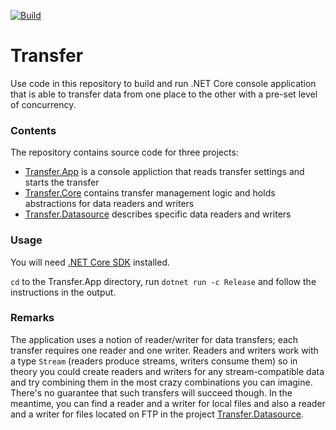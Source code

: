 [![Build](https://github.com/aannenko/Transfer/workflows/Build/badge.svg?branch=master)](https://github.com/aannenko/Transfer/actions)

# Transfer
Use code in this repository to build and run .NET Core console application that is able to transfer data from one place to the other with a pre-set level of concurrency.

### Contents
The repository contains source code for three projects:
- [Transfer.App](https://github.com/aannenko/Transfer/tree/master/src/Transfer.App) is a console appliction that reads transfer settings and starts the transfer
- [Transfer.Core](https://github.com/aannenko/Transfer/tree/master/src/Transfer.Core) contains transfer management logic and holds abstractions for data readers and writers
- [Transfer.Datasource](https://github.com/aannenko/Transfer/tree/master/src/Transfer.Datasource) describes specific data readers and writers

### Usage
You will need [.NET Core SDK](https://dotnet.microsoft.com/download/dotnet-core/3.1) installed.

`cd` to the Transfer.App directory, run `dotnet run -c Release` and follow the instructions in the output.

### Remarks
The application uses a notion of reader/writer for data transfers; each transfer requires one reader and one writer. Readers and writers work with a type `Stream` (readers produce streams, writers consume them) so in theory you could create readers and writers for any stream-compatible data and try combining them in the most crazy combinations you can imagine. There's no guarantee that such transfers will succeed though. In the meantime, you can find a reader and a writer for local files and also a reader and a writer for files located on FTP in the project [Transfer.Datasource](https://github.com/aannenko/Transfer/tree/master/src/Transfer.Datasource).